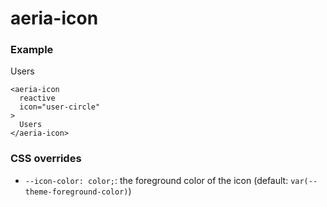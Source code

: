 <script setup lang="ts">
import { ref } from 'vue'
import { AeriaIcon } from 'aeria-ui'
import ResultBox from '../../src/components/result-box.vue'

const name = ref('changeme')
</script>

# aeria-icon

### Example

<result-box>
  <aeria-icon
    reactive
    icon="user-circle"
  >
    Users
  </aeria-icon>
</result-box>

```vue-html
<aeria-icon
  reactive
  icon="user-circle"
>
  Users
</aeria-icon>
```

### CSS overrides

- `--icon-color: color;`: the foreground color of the icon (default: `var(--theme-foreground-color)`)

